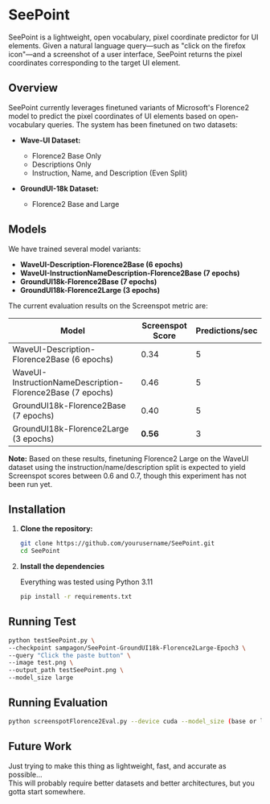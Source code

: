 # SeePoint

SeePoint is a lightweight, open vocabulary, pixel coordinate predictor for UI elements. Given a natural language query—such as "click on the firefox icon"—and a screenshot of a user interface, SeePoint returns the pixel coordinates corresponding to the target UI element.

## Overview

SeePoint currently leverages finetuned variants of Microsoft's Florence2 model to predict the pixel coordinates of UI elements based on open-vocabulary queries. The system has been finetuned on two datasets:

- **Wave-UI Dataset:**
  - Florence2 Base Only  
  - Descriptions Only
  - Instruction, Name, and Description (Even Split)

- **GroundUI-18k Dataset:**  
  - Florence2 Base and Large

## Models

We have trained several model variants:

- **WaveUI-Description-Florence2Base (6 epochs)**
- **WaveUI-InstructionNameDescription-Florence2Base (7 epochs)**
- **GroundUI18k-Florence2Base (7 epochs)**
- **GroundUI18k-Florence2Large (3 epochs)**

The current evaluation results on the Screenspot metric are:

| Model                                                       | Screenspot Score | Predictions/sec |
|-------------------------------------------------------------|------------------|-----------------|
| WaveUI-Description-Florence2Base (6 epochs)                 | 0.34             | 5               |
| WaveUI-InstructionNameDescription-Florence2Base (7 epochs)  | 0.46             | 5               |
| GroundUI18k-Florence2Base (7 epochs)                          | 0.40             | 5               |
| GroundUI18k-Florence2Large (3 epochs)                         | **0.56**             | 3               |

**Note:** Based on these results, finetuning Florence2 Large on the WaveUI dataset using the instruction/name/description split is expected to yield Screenspot scores between 0.6 and 0.7, though this experiment has not been run yet.

## Installation

1. **Clone the repository:**

   ```bash
   git clone https://github.com/yourusername/SeePoint.git
   cd SeePoint

2. **Install the dependencies**
   
   Everything was tested using Python 3.11
   ```bash
   pip install -r requirements.txt
   ```

## Running Test

   ```bash
   python testSeePoint.py \
   --checkpoint sampagon/SeePoint-GroundUI18k-Florence2Large-Epoch3 \
   --query "Click the paste button" \
   --image test.png \
   --output_path testSeePoint.png \
   --model_size large
   ```

## Running Evaluation
   
   ```bash
   python screenspotFlorence2Eval.py --device cuda --model_size (base or large) --checkpoint /path/to/your/checkpoint --output_dir /path/to/your/output_dir --num_visualization 10
   ```

## Future Work

   Just trying to make this thing as lightweight, fast, and accurate as possible...  
   This will probably require better datasets and better architectures, but you gotta start somewhere.
